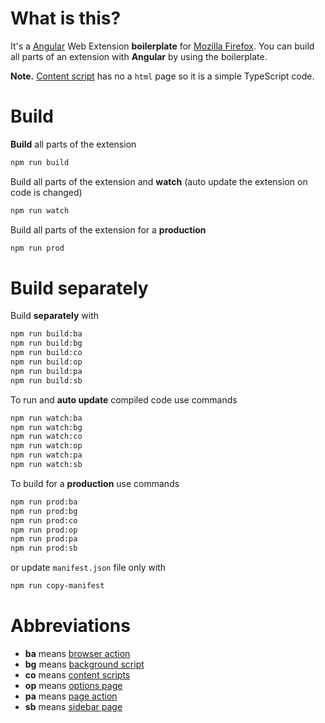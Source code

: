 # What is this?
It's a [Angular](https://angular.io/) Web Extension **boilerplate** for [Mozilla Firefox](https://www.mozilla.org/ru/firefox/).
You can build all parts of an extension with **Angular** by using the boilerplate.

**Note.** [Content script](https://developer.mozilla.org/en-US/docs/Mozilla/Add-ons/WebExtensions/Content_scripts) has no a `html` page so it is a simple TypeScript code.

# Build
**Build** all parts of the extension
```sh
npm run build
```

Build all parts of the extension and **watch** (auto update the extension on code is changed)
```sh
npm run watch
```

Build all parts of the extension for a **production** 
```sh
npm run prod
```

# Build separately

Build **separately** with
```sh
npm run build:ba
npm run build:bg
npm run build:co
npm run build:op
npm run build:pa
npm run build:sb
```
To run and **auto update** compiled code use commands
```sh
npm run watch:ba
npm run watch:bg
npm run watch:co
npm run watch:op
npm run watch:pa
npm run watch:sb
```
To build for a **production** use commands
```sh
npm run prod:ba
npm run prod:bg
npm run prod:co
npm run prod:op
npm run prod:pa
npm run prod:sb
```
or update `manifest.json` file only with
```sh
npm run copy-manifest
```

# Abbreviations

* **ba** means [browser action](https://developer.mozilla.org/en-US/docs/Mozilla/Add-ons/WebExtensions/Browser_actions)
* **bg** means [background script](https://developer.mozilla.org/en-US/docs/Mozilla/Add-ons/WebExtensions/Content_scripts#Communicating_with_background_scripts)
* **co** means [content scripts](https://developer.mozilla.org/en-US/docs/Mozilla/Add-ons/WebExtensions/Content_scripts)
* **op** means [options page](https://developer.mozilla.org/en-US/docs/Mozilla/Add-ons/WebExtensions/Implement_a_settings_page)
* **pa** means [page action](https://developer.mozilla.org/en-US/docs/Mozilla/Add-ons/WebExtensions/API/pageAction)
* **sb** means [sidebar page](https://developer.mozilla.org/en-US/docs/Mozilla/Add-ons/WebExtensions/user_interface/Sidebars)

